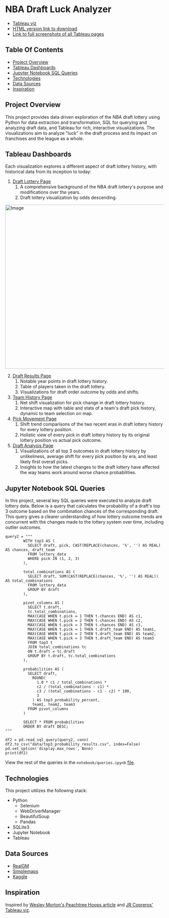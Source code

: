 # NBA Draft Luck Analyzer

* [Tableau viz](https://public.tableau.com/app/profile/andrew.chau1438/viz/NBADraftLuckAnalyzer/NBADraftLuckAnalyzer)
* [HTML version link to download](https://github.com/AndrewC04/NBA-Draft-Lottery-Analyzer/blob/main/draft_analyzer/tableau/draftlotteryanalyzer.html)
* [Link to full screenshots of all Tableau pages](https://github.com/AndrewC04/NBA-Draft-Lottery-Analyzer/tree/main/draft_analyzer/tableau/screenshots)

## Table Of Contents
* [Project Overview](#project-overview)
* [Tableau Dashboards](#tableau-dashboards)
* [Jupyter Notebook SQL Queries](#jupyter-notebook-sql-queries)
* [Technologies](#technologies)
* [Data Sources](#data-sources)
* [Inspiration](#inspiration)

## Project Overview
This project provides data driven exploration of the NBA draft lottery using Python for data extraction and transformation, SQL for querying and analyzing draft data, and Tableau for rich, interactive visualizations. The visualizations aim to analyze "luck" in the draft process and its impact on franchises and the league as a whole.

## Tableau Dashboards
Each visualization explores a different aspect of draft lottery history, with historical data from its inception to today:
1. [Draft Lottery Page](https://github.com/AndrewC04/NBA-Draft-Lottery-Analyzer/tree/main/draft_analyzer/tableau/screenshots/Draft_Lottery_Page)
    1. A comprehensive background of the NBA draft lottery's purpose and modifications over the years.
    2. Draft lottery visualization by odds descending.
    
<img width="829" height="520" alt="Image" src="https://github.com/user-attachments/assets/7315693d-4a90-42b6-8e93-47daf803a4c0" />

2. [Draft Results Page](https://github.com/AndrewC04/NBA-Draft-Lottery-Analyzer/tree/main/draft_analyzer/tableau/screenshots/Draft_Results_Page)
    1. Notable year points in draft lottery history. 
    2. Table of players taken in the draft lottery. 
    3. Visualizations for draft order outcome by odds and shifts.
3. [Team History Page](https://github.com/AndrewC04/NBA-Draft-Lottery-Analyzer/tree/main/draft_analyzer/tableau/screenshots/Team_History_Page)
    1. Net shift visualization for pick change in draft lottery history.
    2. Interactive map with table and stats of a team's draft pick history, dynamic to team selection on map. 
4. [Pick Movement Page](https://github.com/AndrewC04/NBA-Draft-Lottery-Analyzer/tree/main/draft_analyzer/tableau/screenshots/Pick_Movement_Page)
    1. Shift trend comparisons of the two recent eras in draft lottery history for every lottery position. 
    2. Holistic view of every pick in draft lottery history by its original lottery position vs actual pick outcome. 
5. [Draft Analysis Page](https://github.com/AndrewC04/NBA-Draft-Lottery-Analyzer/tree/main/draft_analyzer/tableau/screenshots/Draft_Analysis_Page)
    1. Visualizations of all top 3 outcomes in draft lottery history by unlikeliness, average shift for every pick position by era, and least likely first overall picks.
    2. Insights to how the latest changes to the draft lottery have affected the way teams work around worse chance probabilities.

## Jupyter Notebook SQL Queries
In this project, several key SQL queries were executed to analyze draft lottery data. Below is a query that calculates the probability of a draft's top 3 outcome based on the combination chances of the corresponding draft. This query gives a clearer understanding of how lottery outcome trends are concurrent with the changes made to the lottery system over time, including outlier outcomes.

```
query2 = """
        WITH top3 AS (
          SELECT draft, pick, CAST(REPLACE(chances, '%', '') AS REAL) AS chances, draft_team
          FROM lottery_data
          WHERE pick IN (1, 2, 3)
        ),

        total_combinations AS (
          SELECT draft, SUM(CAST(REPLACE(chances, '%', '') AS REAL)) AS total_combinations
          FROM lottery_data
          GROUP BY draft
        ),

        pivot_columns AS (
          SELECT t.draft,
          tc.total_combinations,
          MAX(CASE WHEN t.pick = 1 THEN t.chances END) AS c1,
          MAX(CASE WHEN t.pick = 2 THEN t.chances END) AS c2,
          MAX(CASE WHEN t.pick = 3 THEN t.chances END) AS c3,
          MAX(CASE WHEN t.pick = 1 THEN t.draft_team END) AS team1,
          MAX(CASE WHEN t.pick = 2 THEN t.draft_team END) AS team2,
          MAX(CASE WHEN t.pick = 3 THEN t.draft_team END) AS team3  
          FROM top3 t
          JOIN total_combinations tc 
          ON t.draft = tc.draft
          GROUP BY t.draft, tc.total_combinations
        ),

        probabilities AS (
          SELECT draft, 
            ROUND(
              1.0 * c1 / total_combinations *
              c2 / (total_combinations - c1) *
              c3 / (total_combinations - c1 - c2) * 100,
              3
            ) AS top3_probability_percent,
            team1, team2, team3
          FROM pivot_columns
        )

        SELECT * FROM probabilities
        ORDER BY draft DESC;
"""

df2 = pd.read_sql_query(query2, conn)
df2.to_csv("data/top3_probability_results.csv", index=False)
pd.set_option('display.max_rows', None)
print(df2)
```

View the rest of the queries in the `notebook/queries.ipynb` [file](https://github.com/AndrewC04/NBA-Draft-Lottery-Analyzer/tree/main/draft_analyzer/notebook/queries.ipynb). 

## Technologies
This project utilizes the following stack:
* Python 
    * Selenium
    * WebDriverManager
    * BeautifulSoup
    * Pandas
* SQLite3
* Jupyter Notebook
* Tableau

## Data Sources
* [RealGM](https://basketball.realgm.com/nba/draft/lottery_results/)
* [Simplemaps](https://simplemaps.com/data/us-cities)
* [Kaggle](https://www.kaggle.com/datasets/wyattowalsh/basketball)

## Inspiration
Inspired by [Wesley Morton's Peachtree Hoops article](https://www.peachtreehoops.com/2020/8/19/21353534/nba-draft-lottery-2020-lucky-history-atlanta-hawks-odds-math-results-protocol-probability) and [JR Copreros' Tableau viz](https://public.tableau.com/app/profile/jrcopreros/viz/TheGlobalizationoftheNBA_IV2023/Final).